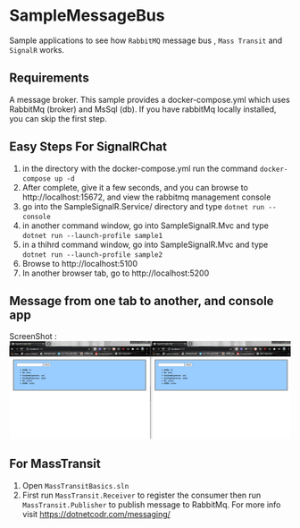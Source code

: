 # SampleMessageBus
Sample applications to see how `RabbitMQ` message bus , `Mass Transit` and `SignalR` works.<br>

## Requirements ##

A message broker. This sample provides a docker-compose.yml which uses RabbitMq (broker) and MsSql (db). If you have rabbitMq locally installed, you can skip the first step.

## Easy Steps For SignalRChat ##

1. in the directory with the docker-compose.yml run the command `docker-compose up -d`
2. After complete, give it a few seconds, and you can browse to  http://localhost:15672, and view the rabbitmq management console
3. go into the SampleSignalR.Service/ directory and type  `dotnet run --console`
4. in another command window, go into SampleSignalR.Mvc and type `dotnet run --launch-profile sample1`
5. in a thihrd command window, go into SampleSignalR.Mvc and type `dotnet run --launch-profile sample2`
6. Browse to http://localhost:5100
7. In another browser tab, go to http://localhost:5200

## Message from one tab to another, and console app ##

ScreenShot : <br>
<img src="./Sample.png">

## For MassTransit ##

1. Open `MassTransitBasics.sln` 
2. First run `MassTransit.Receiver`  to register the consumer then run `MassTransit.Publisher` to publish message to RabbitMq.
 For more info visit https://dotnetcodr.com/messaging/